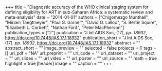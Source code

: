 +++
title = "Diagnostic accuracy of the WHO clinical staging system for defining eligibility for ART in sub-Saharan Africa: a systematic review and meta-analysis"
date = "2014-01-01"
authors = ["Chigomezgo Munthali", "Miriam Taegtmeyer", "Paul G. Garner", "David G. Lalloo", "S. Bertel Squire", "Elizabeth L. Corbett", "Nathan Ford", "Peter MacPherson"]
publication_types = ["2"]
publication = "J Int AIDS Soc, (17), _pp. 18932_, https://doi.org/10.7448/IAS.17.1.18932"
publication_short = "J Int AIDS Soc, (17), _pp. 18932_, https://doi.org/10.7448/IAS.17.1.18932"
abstract = ""
abstract_short = ""
image_preview = ""
selected = false
projects = []
tags = []
url_pdf = "NA"
url_preprint = ""
url_code = ""
url_dataset = ""
url_project = ""
url_slides = ""
url_video = ""
url_poster = ""
url_source = ""
math = true
highlight = true
[header]
image = ""
caption = ""
+++
